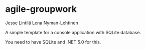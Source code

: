 # agile-groupwork
Jesse Lintilä
Lena Nyman-Lehtinen

A simple template for a console application with SQLite database.

You need to have SQLite and .NET 5.0 for this.
